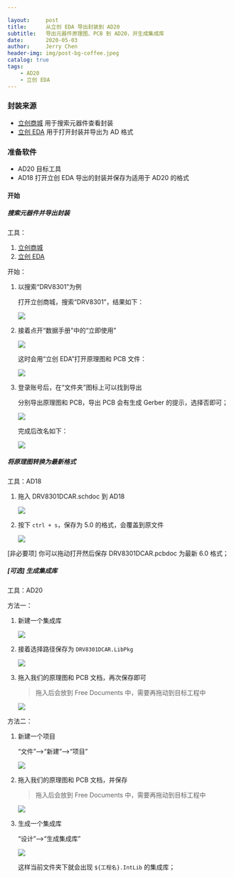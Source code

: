 ```yaml
---

layout:     post
title:      从立创 EDA 导出封装到 AD20
subtitle:   导出元器件原理图、PCB 到 AD20，并生成集成库
date:       2020-05-03
author:     Jerry Chen
header-img: img/post-bg-coffee.jpeg
catalog: true
tags:
    - AD20
    - 立创 EDA
---
```


### 封装来源

* [立创商城](https://www.szlcsc.com/) 用于搜索元器件查看封装
* [立创 EDA](https://lceda.cn/editor) 用于打开封装并导出为 AD 格式

### 准备软件

* AD20 目标工具
* AD18 打开立创 EDA 导出的封装并保存为适用于 AD20 的格式

#### 开始

##### 搜索元器件并导出封装

工具：

1. [立创商城](https://www.szlcsc.com/) 
2. [立创 EDA](https://lceda.cn/editor) 

开始：

1. 以搜索“DRV8301”为例

   打开立创商城，搜索“DRV8301”，结果如下：

   ![](https://raw.githubusercontent.com/jvfan/jvfan.github.io/master/img/post_img/20200503201338.png)

2. 接着点开“数据手册”中的“立即使用”

   ![](https://raw.githubusercontent.com/jvfan/jvfan.github.io/master/img/post_img/20200503201705.png)

   这时会用“立创 EDA”打开原理图和 PCB 文件：

   ![](https://raw.githubusercontent.com/jvfan/jvfan.github.io/master/img/post_img/20200503202346.png)

3. 登录账号后，在“文件夹”图标上可以找到导出

   分别导出原理图和 PCB，导出 PCB 会有生成 Gerber 的提示，选择否即可；

   ![](https://raw.githubusercontent.com/jvfan/jvfan.github.io/master/img/post_img/20200503203259.png)
   
   完成后改名如下：
   
   ![](https://raw.githubusercontent.com/jvfan/jvfan.github.io/master/img/post_img/20200503205821.png)

##### 将原理图转换为最新格式

工具：AD18

1. 拖入 DRV8301DCAR.schdoc 到 AD18

   ![](https://raw.githubusercontent.com/jvfan/jvfan.github.io/master/img/post_img/20200503210221.png)

2. 按下 `ctrl + s`，保存为 5.0 的格式，会覆盖到原文件

   ![](https://raw.githubusercontent.com/jvfan/jvfan.github.io/master/img/post_img/20200503210401.png)

[非必要项] 你可以拖动打开然后保存 DRV8301DCAR.pcbdoc 为最新 6.0 格式；

##### [可选] 生成集成库

工具：AD20

方法一：

1. 新建一个集成库

   ![](https://raw.githubusercontent.com/jvfan/jvfan.github.io/master/img/post_img/20200503215359.png)

2. 接着选择路径保存为 `DRV8301DCAR.LibPkg`

   ![](https://raw.githubusercontent.com/jvfan/jvfan.github.io/master/img/post_img/20200503224411.png)

3. 拖入我们的原理图和 PCB 文档，再次保存即可

   > 拖入后会放到 Free Documents 中，需要再拖动到目标工程中

   ![](https://raw.githubusercontent.com/jvfan/jvfan.github.io/master/img/post_img/20200503224800.png)

方法二：

1. 新建一个项目

   “文件”-->“新建”-->“项目”

   ![](https://raw.githubusercontent.com/jvfan/jvfan.github.io/master/img/post_img/20200503225057.png)

2. 拖入我们的原理图和 PCB 文档，并保存

   > 拖入后会放到 Free Documents 中，需要再拖动到目标工程中

   ![](https://raw.githubusercontent.com/jvfan/jvfan.github.io/master/img/post_img/20200503225332.png)

3. 生成一个集成库

   “设计”-->“生成集成库”

   ![](https://raw.githubusercontent.com/jvfan/jvfan.github.io/master/img/post_img/20200503231112.png)

   这样当前文件夹下就会出现 `${工程名}.IntLib` 的集成库；

